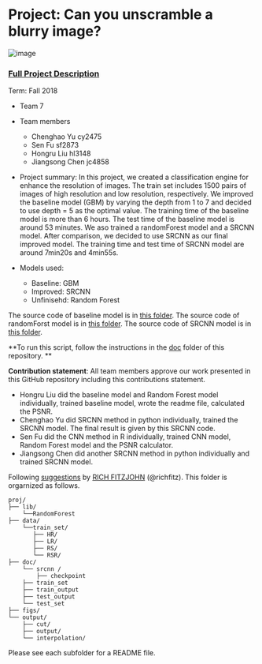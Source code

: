 # Project: Can you unscramble a blurry image? 
![image](figs/example.png)

### [Full Project Description](doc/project3_desc.md)

Term: Fall 2018

+ Team 7
+ Team members
	+ Chenghao Yu cy2475
	+ Sen Fu sf2873
	+ Hongru Liu hl3148
	+ Jiangsong Chen jc4858

+ Project summary: In this project, we created a classification engine for enhance the resolution of images. The train set includes 1500 pairs of images of high resolution and low resolution, respectively. We improved the baseline model (GBM) by varying the depth from 1 to 7 and decided to use depth = 5 as the optimal value. The training time of the baseline model is more than 6 hours. The test time of the baseline model is around 53 minutes.  We aso trained a randomForest model and a SRCNN model. After comparison, we decided to use SRCNN as our final improved model. The training time and test time of SRCNN model are around 7min20s and 4min55s.

+ Models used:
	+ Baseline: GBM
	+ Improved: SRCNN
	+ Unfinisehd: Random Forest

The source code of baseline model is in [this folder](lib/). 
The source code of randomForst model is in [this folder](lib/RandomForest/). 
The source code of SRCNN model is in [this folder](doc/).

**To run this script, follow the instructions in the [doc](doc/) folder of this repository. **

**Contribution statement**: All team members approve our work presented in this GitHub repository including this contributions statement.
+ Hongru Liu did the baseline model and Random Forest model individually, trained baseline model, wrote the readme file, calculated the PSNR.
+ Chenghao Yu did SRCNN method in python individually, trained the SRCNN model. The final result is given by this SRCNN code.
+ Sen Fu did the CNN method in R individually, trained CNN model, Random Forest model and the PSNR calculator. 
+ Jiangsong Chen did another SRCNN method in python individually and trained SRCNN model. 

Following [suggestions](http://nicercode.github.io/blog/2013-04-05-projects/) by [RICH FITZJOHN](http://nicercode.github.io/about/#Team) (@richfitz). This folder is orgarnized as follows.

```
proj/
├── lib/
    └──RandomForest
├── data/
    └──train_set/
       ├── HR/
       ├── LR/
       ├── RS/
       └── RSR/
├── doc/
    └── srcnn /
    	├── checkpoint 
	├── train_set
	├── train_output
	├── test_output
	└── test_set
├── figs/
└── output/
    ├── cut/
    ├── output/
    └── interpolation/
```

Please see each subfolder for a README file.
